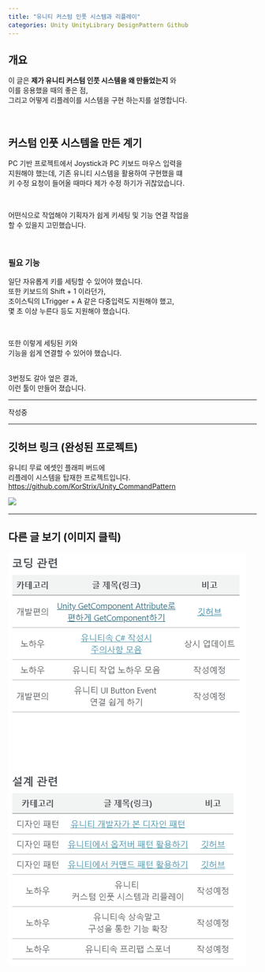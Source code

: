 ```yaml
---
title: "유니티 커스텀 인풋 시스템과 리플레이"
categories: Unity UnityLibrary DesignPattern Github
---
```


## 개요
이 글은 **제가 유니티 커스텀 인풋 시스템을 왜 만들었는지** 와 <br>
이를 응용했을 때의 좋은 점, <br>
그리고 어떻게 리플레이를 시스템을 구현 하는지를 설명합니다. <br>

<br>

## 커스텀 인풋 시스템을 만든 계기
PC 기반 프로젝트에서 Joystick과 PC 키보드 마우스 입력을 <br>
지원해야 했는데, 기존 유니티 시스템을 활용하여 구현했을 떄 <br>
키 수정 요청이 들어올 때마다 제가 수정 하기가 귀찮았습니다. <br>

<br>

어떤식으로 작업해야 기획자가 쉽게 키세팅 및 기능 연결 작업을 <br>
할 수 있을지 고민했습니다. <br>

<br>

### 필요 기능
일단 자유롭게 키를 세팅할 수 있어야 했습니다. <br>
또한 키보드의 Shift + 1 이라던가, <br>
조이스틱의 LTrigger + A 같은 다중입력도 지원해야 했고, <br>
몇 초 이상 누른다 등도 지원해야 했습니다. <br>

<br>

또한 이렇게 세팅된 키와  <br>
기능을 쉽게 연결할 수 있어야 했습니다. <br>

<br>
3번정도 갈아 엎은 결과, <br>
이런 툴이 만들어 졌습니다.


---
작성중


---
## 깃허브 링크 (완성된 프로젝트)
유니티 무료 에셋인 플래피 버드에 <br>
리플레이 시스템을 탑재한 프로젝트입니다. <br>
https://github.com/KorStrix/Unity_CommandPattern

![](https://github.com/KorStrix/Unity_CommandPattern/blob/master/Image_ForGithub/Replay.gif?raw=true)

---
## 다른 글 보기 (이미지 클릭)
[![](https://github.com/KorStrix/korstrix.github.io/blob/master/_images/Index_Preview.png?raw=true)](https://korstrix.github.io/index/Index/)
